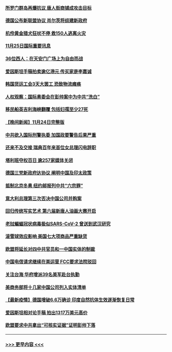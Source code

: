 #### [所罗门群岛再爆抗议 唐人街商铺成攻击目标](../pages/prog202/a103277573.md?t=11252250) 
#### [德国公布新联盟协议 肖尔茨将组建新政府](../pages/prog202/a103277570.md?t=11252250) 
#### [机伶黄金猎犬狂吠不停 救150人逃离火灾](../pages/prog202/a103277520.md?t=11252250) 
#### [11月25日国际重要讯息](../pages/prog202/a103277438.md?t=11252250) 
#### [36位西人：在天安门广场上为自由而战](../pages/prog202/a103277444.md?t=11252250) 
#### [爱因斯坦手稿拍卖逾亿港元 传买家是李嘉诚](../pages/prog202/a103277408.md?t=11252250) 
#### [韩国货运工会3天大罢工 恐致物流瘫痪](../pages/prog202/a103277340.md?t=11252250) 
#### [人权观察：国际奥委会在彭帅案中为中共“洗白”](../pages/prog202/a103277346.md?t=11252250) 
#### [移民船英吉利海峡翻覆 包括妇孺至少27死](../pages/prog202/a103277300.md?t=11252250) 
#### [【晚间新闻】11月24日完整版](../pages/prog202/a103277200.md?t=11252250) 
#### [中共欲入国际刑警执委 加国政要警告后果严重](../pages/prog202/a103277042.md?t=11252250) 
#### [还来不及交接 瑞典百年来首位女总理闪电辞职](../pages/prog202/a103277187.md?t=11252250) 
#### [塔利班夺权百日 逾257家媒体关闭](../pages/prog202/a103277141.md?t=11252250) 
#### [德国三党新政府达协议 阐明中国及印太政策](../pages/prog202/a103276995.md?t=11252250) 
#### [抵制北京冬奥 纽约邮报列中共“六宗罪”](../pages/prog202/a103276993.md?t=11252250) 
#### [意大利总理第三次否决中国公司并购案](../pages/prog202/a103276968.md?t=11252250) 
#### [回归传统写实艺术 第六届新唐人油画大赛开启](../pages/prog202/a103276999.md?t=11252250) 
#### [老挝蝙蝠冠状病毒极似SARS-CoV-2 曾送到武汉研究](../pages/prog202/a103276955.md?t=11252250) 
#### [滚雪球效应影响 美国七大项商品严重缺货](../pages/prog202/a103276850.md?t=11252250) 
#### [欧盟将延长对四中共官员和一中国实体的制裁](../pages/prog202/a103276926.md?t=11252250) 
#### [中国电信请求继续在美运营 FCC要求法院驳回](../pages/prog202/a103276831.md?t=11252250) 
#### [关注台海 华府增派39名美军赴台执勤](../pages/prog202/a103276719.md?t=11252250) 
#### [美商务部将十几家中国公司列入实体清单](../pages/prog202/a103276821.md?t=11252250) 
#### [【最新疫情】德国增破6.6万确诊 印度自然抗体生效逐渐恢复日常](../pages/prog202/a103276802.md?t=11252250) 
#### [爱因斯坦相对论手稿 拍出1317万美元高价](../pages/prog202/a103276734.md?t=11252250) 
#### [欧盟要求中共拿出“可核实证据”证明彭帅下落](../pages/prog202/a103276688.md?t=11252250) 

----
#### [ >>> 更早内容 <<< ](../indexes/prog202-earlier.md)
